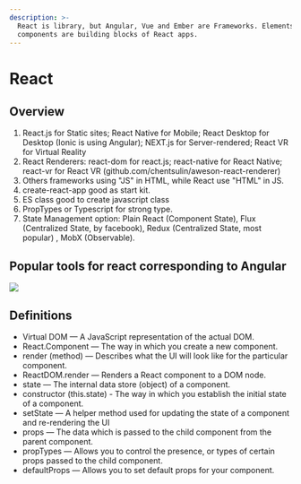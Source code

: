 ```yaml
---
description: >-
  React is library, but Angular, Vue and Ember are Frameworks. Elements and
  components are building blocks of React apps.
---
```


# React

## Overview

1. React.js for Static sites; React Native for Mobile; React Desktop for Desktop \(Ionic is using Angular\); NEXT.js for Server-rendered; React VR for Virtual Reality
2. React Renderers: react-dom for react.js; react-native for React Native; react-vr for React VR \(github.com/chentsulin/aweson-react-renderer\)
3. Others frameworks using "JS" in HTML, while React use "HTML" in JS.
4. create-react-app good as start kit.
5. ES class good to create javascript class
6. PropTypes or Typescript for strong type.
7. State Management option:  Plain React \(Component State\), Flux \(Centralized State, by facebook\), Redux \(Centralized State, most popular\) , MobX \(Observable\).

## Popular tools for react corresponding to Angular

![](https://www.evernote.com/shard/s722/res/2fcd6f6e-ba06-45a1-9b75-4e719c9f09d2/image.png)

## Definitions

* Virtual DOM — A JavaScript representation of the actual DOM.
* React.Component — The way in which you create a new component.
* render \(method\) — Describes what the UI will look like for the particular component.
* ReactDOM.render — Renders a React component to a DOM node.
* state — The internal data store \(object\) of a component.
* constructor \(this.state\) - The way in which you establish the initial state of a component.
* setState — A helper method used for updating the state of a component and re-rendering the UI
* props — The data which is passed to the child component from the parent component.
* propTypes — Allows you to control the presence, or types of certain props passed to the child component.
* defaultProps — Allows you to set default props for your component.



